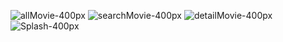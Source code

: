 ![allMovie-400px](https://github.com/user-attachments/assets/42c51b6e-844c-49f9-8447-f5437c1bc8cc)
![searchMovie-400px](https://github.com/user-attachments/assets/93e9c8c0-9850-4d3c-9f7a-3e72c47a17fc)
![detailMovie-400px](https://github.com/user-attachments/assets/7a47496e-a993-4f65-a4e2-e20c23a2f02c)
![Splash-400px](https://github.com/user-attachments/assets/8ed1e8ad-768f-4bf6-b749-331f4036baf3)
